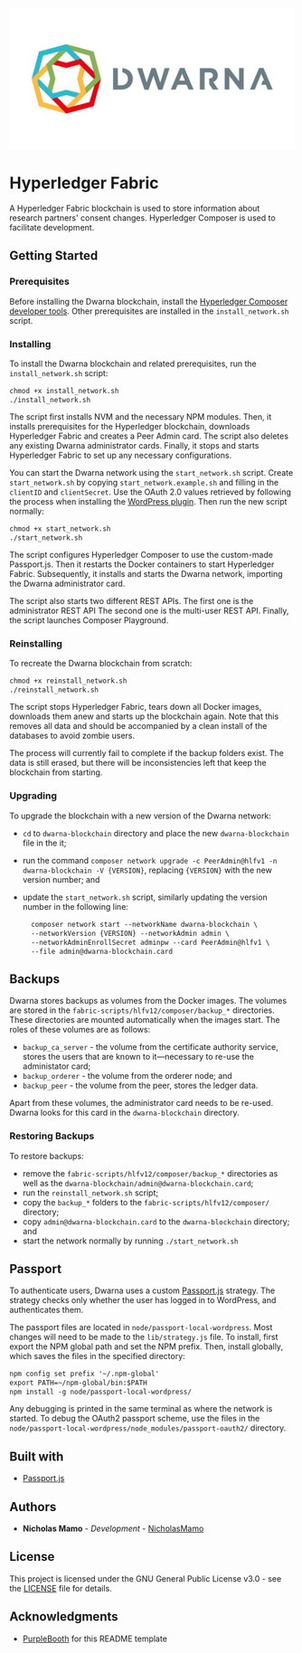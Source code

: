 ![](https://github.com/NicholasMamo/dwarna/raw/master/assets/logo.png "Dwarna Logo")

# Hyperledger Fabric

A Hyperledger Fabric blockchain is used to store information about research partners' consent changes.
Hyperledger Composer is used to facilitate development.

## Getting Started

### Prerequisites

Before installing the Dwarna blockchain, install the [Hyperledger Composer developer tools](https://hyperledger.github.io/composer/latest/installing/development-tools.html).
Other prerequisites are installed in the `install_network.sh` script.

### Installing

To install the Dwarna blockchain and related prerequisites, run the `install_network.sh` script:

	chmod +x install_network.sh
	./install_network.sh

The script first installs NVM and the necessary NPM modules.
Then, it installs prerequisites for the Hyperledger blockchain, downloads Hyperledger Fabric and creates a Peer Admin card.
The script also deletes any existing Dwarna administrator cards.
Finally, it stops and starts Hyperledger Fabric to set up any necessary configurations.

You can start the Dwarna network using the `start_network.sh` script.
Create `start_network.sh` by copying `start_network.example.sh` and filling in the `clientID` and `clientSecret`.
Use the OAuth 2.0 values retrieved by following the process when installing the [WordPress plugin](https://github.com/NicholasMamo/dwarna/tree/master/biobank-plugin).
Then run the new script normally:

	chmod +x start_network.sh
	./start_network.sh

The script configures Hyperledger Composer to use the custom-made Passport.js.
Then it restarts the Docker containers to start Hyperledger Fabric.
Subsequently, it installs and starts the Dwarna network, importing the Dwarna administrator card.

The script also starts two different REST APIs.
The first one is the administrator REST API
The second one is the multi-user REST API.
Finally, the script launches Composer Playground.

### Reinstalling

To recreate the Dwarna blockchain from scratch:

	chmod +x reinstall_network.sh
	./reinstall_network.sh

The script stops Hyperledger Fabric, tears down all Docker images, downloads them anew and starts up the blockchain again.
Note that this removes all data and should be accompanied by a clean install of the databases to avoid zombie users.

The process will currently fail to complete if the backup folders exist.
The data is still erased, but there will be inconsistencies left that keep the blockchain from starting.

### Upgrading

To upgrade the blockchain with a new version of the Dwarna network:

* `cd` to `dwarna-blockchain` directory and place the new `dwarna-blockchain` file in the it;
* run the command `composer network upgrade -c PeerAdmin@hlfv1 -n dwarna-blockchain -V {VERSION}`, replacing `{VERSION}` with the new version number; and
* update the `start_network.sh` script, similarly updating the version number in the following line:

		composer network start --networkName dwarna-blockchain \
		--networkVersion {VERSION} --networkAdmin admin \
		--networkAdminEnrollSecret adminpw --card PeerAdmin@hlfv1 \
		--file admin@dwarna-blockchain.card

## Backups

Dwarna stores backups as volumes from the Docker images.
The volumes are stored in the `fabric-scripts/hlfv12/composer/backup_*` directories.
These directories are mounted automatically when the images start.
The roles of these volumes are as follows:

* `backup_ca_server` - the volume from the certificate authority service, stores the users that are known to it—necessary to re-use the administator card;
* `backup_orderer` - the volume from the orderer node; and
* `backup_peer` - the volume from the peer, stores the ledger data.

Apart from these volumes, the administrator card needs to be re-used.
Dwarna looks for this card in the `dwarna-blockchain` directory.

### Restoring Backups

To restore backups:

* remove the `fabric-scripts/hlfv12/composer/backup_*` directories as well as the `dwarna-blockchain/admin@dwarna-blockchain.card`;
* run the `reinstall_network.sh` script;
* copy the `backup_*` folders to the `fabric-scripts/hlfv12/composer/` directory;
* copy `admin@dwarna-blockchain.card` to the `dwarna-blockchain` directory; and
* start the network normally by running `./start_network.sh`

## Passport

To authenticate users, Dwarna uses a custom [Passport.js](https://github.com/jaredhanson/passport) strategy.
The strategy checks only whether the user has logged in to WordPress, and authenticates them.

The passport files are located in `node/passport-local-wordpress`.
Most changes will need to be made to the `lib/strategy.js` file.
To install, first export the NPM global path and set the NPM prefix.
Then, install globally, which saves the files in the specified directory:

	npm config set prefix '~/.npm-global'
	export PATH=~/npm-global/bin:$PATH
	npm install -g node/passport-local-wordpress/

Any debugging is printed in the same terminal as where the network is started.
To debug the OAuth2 passport scheme, use the files in the `node/passport-local-wordpress/node_modules/passport-oauth2/` directory.

## Built with

* [Passport.js](https://github.com/jaredhanson/passport)

## Authors

* **Nicholas Mamo** - *Development* - [NicholasMamo](https://github.com/NicholasMamo)

## License

This project is licensed under the GNU General Public License v3.0 - see the [LICENSE](LICENSE) file for details.

## Acknowledgments

* [PurpleBooth](https://gist.github.com/PurpleBooth/109311bb0361f32d87a2) for this README template
